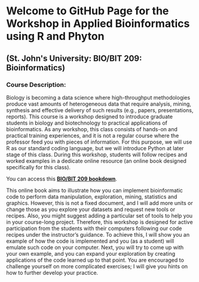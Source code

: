 # Welcome to GitHub Page for the Workshop in Applied Bioinformatics using R and Phyton 
## (St. John's University: BIO/BIT 209: Bioinformatics)

### Course Description: 
Biology is becoming a data science where high-throughput methodologies produce vast amounts of heterogeneous data that require analysis, mining, synthesis and effective delivery of such results (e.g., papers, presentations, reports). This course is a workshop designed to introduce graduate students in biology and biotechnology to practical applications of bioinformatics. As any workshop, this class consists of hands-on and practical training experiences, and it is not a regular course where the professor feed you with pieces of information. For this purpose, we will use R as our standard coding language, but we will introduce Python at later stage of this class. During this workshop, students will follow recipes and worked examples in a dedicate online resource (an online book designed specifically for this class).

You can access this [**BIO/BIT 209 bookdown**](https://corytophanes.github.io/BIO_BIT_Bionformatics_209/intro.html).

This online book aims to illustrate how you can implement bioinformatic code to perform data manipulation, exploration, mining, statistics and graphics. However, this is not a fixed document, and I will add more units or change those as you explore your datasets and request new tools or recipes. Also, you might suggest adding a particular set of tools to help you in your course-long project. Therefore, this workshop is designed for active participation from the students with their computers following our code recipes under the instructor’s guidance. To achieve this, I will show you an example of how the code is implemented and you (as a student) will emulate such code on your computer. Next, you will try to come up with your own example, and you can expand your exploration by creating applications of the code learned up to that point. You are encouraged to challenge yourself on more complicated exercises; I will give you hints on how to further develop your practice. 
